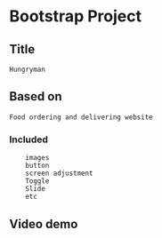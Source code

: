 # Bootstrap Project
## Title
```Hungryman```
## Based on
```Food ordering and delivering website```
### Included
``` navbar
    images
    button
    screen adjustment 
    Toggle
    Slide
    etc
 ```
 ## Video demo
 
   
  
